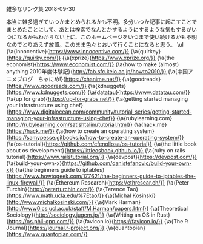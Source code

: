 雑多なリンク集
2018-09-30


本当に雑多過ぎていつかまとめられるかも不明。多分いつか記事に起こすことでまとめたことにして、あとは検索でなんとかするようにするような気もするがいつになるかもわからない上に、このホームページをいつまで使い続けるかも不明なのでとりあえず放置。このまま色々とおいて行くことになると思う。
\ul
{\a{innocentive}{https://www.innocentive.com/}}
{\a{quirkey}{https://quirky.com/}}
{\a{xprize}{https://www.xprize.org/}}
{\a{the economist}{https://www.economist.com/}}
{\a{how to make (almost) anything 2010年度体験記}{http://fab.sfc.keio.ac.jp/howto2010/}}
{\a{中国アニメブログ　ちゃにめ!}{https://chanime.net/}}
{\a{goodreads}{https://www.goodreads.com/}}
{\a{kdnuggets}{https://www.kdnuggets.com/}}
{\a{datatau}{https://www.datatau.com/}}
{\a{up for grab}{https://up-for-grabs.net/}}
{\a{getting started managing your infrastructure using chef}{https://www.digitalocean.com/community/tutorial_series/getting-started-managing-your-infrastructure-using-chef}}
{\a{rubylearning.com}{http://rubylearning.com/satishtalim/tutorial.html}}
{\a{hack.me}{https://hack.me/}}
{\a{how to create an operating system}{https://samypesse.gitbooks.io/how-to-create-an-operating-system/}}
{\a{os-tutorial}{https://github.com/cfenollosa/os-tutorial}}
{\a{the little book about os development}{https://littleosbook.github.io/}}
{\a{ruby on rails tutorial}{https://www.railstutorial.org/}}
{\a{devpost}{https://devpost.com/}}
{\a{build-your-own-x}{https://github.com/danistefanovic/build-your-own-x}}
{\a{the beginners guide to iptables}{https://www.howtogeek.com/177621/the-beginners-guide-to-iptables-the-linux-firewall/}}
{\a{Ethereum Research}{https://ethresear.ch/}}
{\a{Peter Turchin}{http://peterturchin.com/}}
{\a{Terence Tao}{https://www.math.ucla.edu/%7Etao/}}
{\a{Michal Kosinski}{http://www.michalkosinski.com/}}
{\a{Mark Harman}{http://www0.cs.ucl.ac.uk/staff/M.Harman/papers.html}}
{\a{Theoretical Sociology}{http://sociology.jugem.jp/}}
{\a{Writing an OS in Rust}{https://os.phil-opp.com/}}
{\a{favicon.io}{https://favicon.io/}}
{\a{The R Journal}{https://journal.r-project.org/}}
{\a{quantopian}{https://www.quantopian.com/}}
